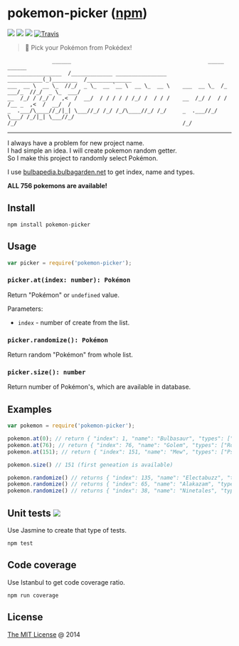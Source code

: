 # pokemon-picker ([npm](https://www.npmjs.com/package/pokemon-picker))

![](https://img.shields.io/npm/v/pokemon-picker.svg)
![](https://img.shields.io/npm/dt/pokemon-picker.svg)
![](https://img.shields.io/npm/l/pokemon-picker.svg)
[![Travis](https://img.shields.io/travis/piecioshka/pokemon-picker.svg?maxAge=2592000)](https://travis-ci.org/piecioshka/pokemon-picker)

> :art: Pick your Pokémon from Pokédex!

```
              ______                                           _____      ______              
_________________  /_____________ ________________     ___________(_)________  /______________
___  __ \  __ \_  //_/  _ \_  __ `__ \  __ \_  __ \    ___  __ \_  /_  ___/_  //_/  _ \_  ___/
__  /_/ / /_/ /  ,<  /  __/  / / / / / /_/ /  / / /    __  /_/ /  / / /__ _  ,<  /  __/  /    
_  .___/\____//_/|_| \___//_/ /_/ /_/\____//_/ /_/     _  .___//_/  \___/ /_/|_| \___//_/     
/_/                                                    /_/                                    

```

----

I always have a problem for new project name.<br />
I had simple an idea. I will create pokemon random getter.<br />
So I make this project to randomly select Pokémon.

I use [bulbapedia.bulbagarden.net][0] to get index, name and types.<br />

**ALL 756 pokemons are available!**

## Install

```
npm install pokemon-picker
```

## Usage

```javascript
var picker = require('pokemon-picker');
```

### `picker.at(index: number): Pokémon`

Return "Pokémon" or `undefined` value.

Parameters:

 * `index` - number of create from the list.

### `picker.randomize(): Pokémon`

Return random "Pokémon" from whole list.

### `picker.size(): number`

Return number of Pokémon's, which are available in database.

## Examples

```javascript
var pokemon = require('pokemon-picker');

pokemon.at(0); // return { "index": 1, "name": "Bulbasaur", "types": ["Grass", "Poison"] }
pokemon.at(76); // return { "index": 76, "name": "Golem", "types": ["Rock", "Ground"] }
pokemon.at(151); // return { "index": 151, "name": "Mew", "types": ["Psychic"] }

pokemon.size() // 151 (first geneation is available)

pokemon.randomize() // returns { "index": 135, "name": "Electabuzz", "types": ["Electric"] }
pokemon.randomize() // returns { "index": 65, "name": "Alakazam", "types": ["Psychic"] }
pokemon.randomize() // returns { "index": 38, "name": "Ninetales", "types": ["Fire"] }
```

## Unit tests ![](https://img.shields.io/badge/tests-4/4-brightgreen.svg)

Use Jasmine to create that type of tests.

```
npm test
```

## Code coverage

Use Istanbul to get code coverage ratio.

```
npm run coverage
```

## License

[The MIT License](http://piecioshka.mit-license.org) @ 2014

[0]: http://bulbapedia.bulbagarden.net/wiki/List_of_Pok%C3%A9mon_by_National_Pok%C3%A9dex_number
